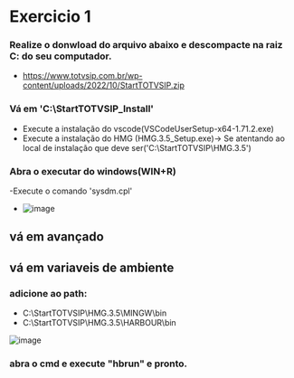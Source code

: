#   Exercicio 1
### Realize o donwload do arquivo abaixo e descompacte na raiz C: do seu computador.
 - https://www.totvsip.com.br/wp-content/uploads/2022/10/StartTOTVSIP.zip

### Vá em 'C:\StartTOTVSIP\_Install'
- Execute a instalação do vscode(VSCodeUserSetup-x64-1.71.2.exe)
- Execute a instalação do HMG (HMG.3.5_Setup.exe)-> Se atentando ao local de instalação que deve ser('C:\StartTOTVSIP\HMG.3.5') 
### Abra o executar do windows(WIN+R)
-Execute o comando 'sysdm.cpl'
- ![image](https://user-images.githubusercontent.com/51290633/195443094-2dc5849a-3bf4-4597-aff5-940a4102b37a.png)
## vá em avançado
## vá em variaveis de ambiente
### adicione ao path:
 - C:\StartTOTVSIP\HMG.3.5\MINGW\bin
 - C:\StartTOTVSIP\HMG.3.5\HARBOUR\bin

![image](https://user-images.githubusercontent.com/51290633/195444557-c6575b98-f319-4f59-8f0e-2c1db8bec5da.png)

### abra o cmd e execute "hbrun" e pronto. 
